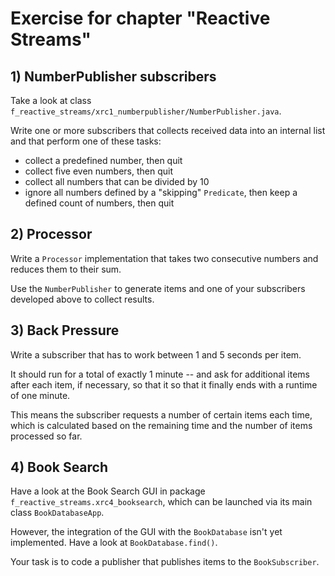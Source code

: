 # Exercise for chapter "Reactive Streams"

## 1) NumberPublisher subscribers

Take a look at class `f_reactive_streams/xrc1_numberpublisher/NumberPublisher.java`.

Write one or more subscribers that collects received data into an internal list
and that perform one of these tasks:

* collect a predefined number, then quit
* collect five even numbers, then quit
* collect all numbers that can be divided by 10
* ignore all numbers defined by a "skipping" `Predicate`, then
keep a defined count of numbers, then quit

## 2) Processor

Write a `Processor` implementation that takes two consecutive numbers and reduces them to their
sum.

Use the `NumberPublisher` to generate items and one of your subscribers developed above to collect
results.

## 3) Back Pressure

Write a subscriber that has to work between 1 and 5 seconds per item. 

It should run for a total of exactly 1 minute -- and ask for additional items after each item, 
if necessary, so that it so that it finally ends with a runtime of one minute.

This means the subscriber requests a number of certain items each time, which is calculated
based on the remaining time and the number of items processed so far.

## 4) Book Search

Have a look at the Book Search GUI in package `f_reactive_streams.xrc4_booksearch`, which can
be launched via its main class `BookDatabaseApp`.

However, the integration of the GUI with the `BookDatabase` isn't yet implemented. Have a look
at `BookDatabase.find()`.

Your task is to code a publisher that publishes items to the `BookSubscriber`.